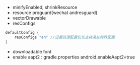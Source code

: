 - minifyEnabled, shrinkResource
- resource proguard(wechat andresguard)
- vectorDrawable
- resConfigs
```gradle
defaultConfig {
    resConfigs "en" //设置资源配置仅仅支持某些特殊配置
}
```
- downloadable font
- enable aapt2 : gradle.properties android.enableAapt2=true